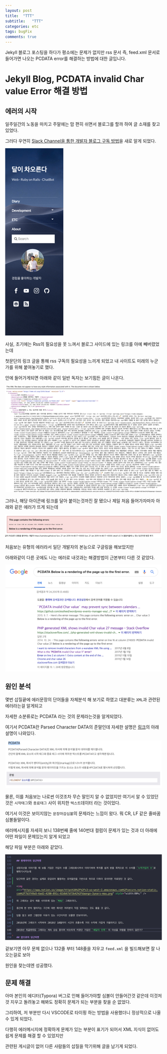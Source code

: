 ```yaml
---
layout: post
title:  "TTT"
subtitle:   "TTT"
categories: etc
tags: bugFix
comments: true
---
```

Jekyll 블로그 포스팅을 하다가 평소에는 문제가 없지만 rss 문서 즉, feed.xml 문서로 들어가면 나오는 PCDATA error를 해결하는 방법에 대한 글입니다.

# Jekyll Blog, PCDATA invalid Char value Error 해결 방법

## 에러의 시작

일주일간의 노동을 마치고 주말에는 맘 편히 쉬면서 블로그를 할까 하여 글 소재를 찾고있었다.

그러다 우연히 [Slack Channel을 통한 개발자 블로그 구독 방법](https://www.slideshare.net/zzsza/intro-102870757)을 새로 알게 되었다.

<img src="/assets/post_img/image-20190128093037359.png" height="600px" />

사실, 초기에는 Rss의 필요성을 못 느껴서 블로그 사이드에 있는 링크를 아예 빼버렸었는데

첫문단의 링크 글을 통해 rss 구독의 필요성을 느끼게 되었고 내 사이트도 미래의 누군가를 위해 붙여놓기로 했다.

안에 들어가게되면 아래와 같이 일반 독자는 보기힘든 글이 나온다.

<img src="/assets/post_img/image-20190128093620578.png"/>

그러나, 해당 아이콘에 링크를 달아 붙이는것까진 잘 됐으나 제일 처음 들어가자마자 아래와 같은 에러가 뜨게 되는데

<img src="/assets/post_img/s2019-01-28 01.16.05.png" />

처음보는 유형의 에러라서 일단 개발자의 본능으로 구글링을 해보았지만

아래와같이 다른 곳에도 나는 에러로 내것과는 해결방법이 근본부터 다른 것 같았다.

<img src="/assets/post_img/s2019-01-28 01.16.34.png"/>



## 원인 분석

몇번 삽질끝에 에러문장의 단어들을 자체분석 해 보기로 하였고 대분류는 `XML`과 관련된 에러라는걸 알게되고 

자세한 소분류로는 PCDATA 라는 것의 문제라는것을 알게되었다.

여기서 PCDATA란 Parsed Character DATA의 준말인데 자세한 설명은 [링크](http://tcpschool.com/xml/xml_dtd_component)의 아래 설명이 나와있다.

<img src="/assets/post_img/s2019-01-28 01.17.00.png"/>

물론, 이를 처음보는 나로썬 이것조차 무슨 말인지 알 수 없었지만 여기서 알 수 있었던것은 `시작태그`와 `종료태그` 사이 위치한 `텍스트`데이터 라는 것이었다.

여기서 이것은 보이지않는 `문장마감심볼`의 문제라는 느낌이 왔다. 뭐 CR, LF 같은 줄바꿈 심볼들말이다.

에러메시지를 자세히 보니 138번째 줄에 140번대 컬럼이 문제가 있는 것과 더 아래에 어떤 파일이 문제있는지 알게 되었고

해당 파일 부분은 아래와 같았다.

<img src="/assets/post_img/s2019-01-28 01.16.16.png" />

겉보기엔 아무 문제 없으나 132줄 부터 148줄을 지우고 `feed.xml` 을 빌드해보면 잘 나오는걸로 보아

원인을 찾는데엔 성공했다.



## 문제 해결

아마 본인의 에디터(Typora) 버그로 인해 들어가야할 심볼이 안들어간것 같은데 이것저것 지우고 돌려놓고 해봐도 정확히 문제가 되는 부분을 찾을 순 없었다.

그리하여, 저 부분만 다시 VSCODE로 타이핑 하는 방법을 사용했더니 정상적으로 나올 수 있게 되었다.

다행히 에러메시지에 정확하게 문제가 있는 부분이 표기가 되어서 XML 지식이 없어도 쉽게 문제를 해결 할 수 있었지만

관련된 게시글이 없어 다른 사람들의 삽질을 막기위해 글을 남기게 되었다.



